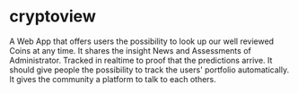 # cryptoview
A Web App that offers users the possibility to look up our well reviewed Coins at any time. It shares the insight News and Assessments of Administrator. Tracked in realtime to proof that the predictions arrive. It should give people the possibility to track the users' portfolio automatically. It gives the community a platform to talk to each others.
